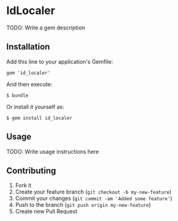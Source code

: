 # IdLocaler

TODO: Write a gem description

## Installation

Add this line to your application's Gemfile:

    gem 'id_localer'

And then execute:

    $ bundle

Or install it yourself as:

    $ gem install id_localer

## Usage

TODO: Write usage instructions here

## Contributing

1. Fork it
2. Create your feature branch (`git checkout -b my-new-feature`)
3. Commit your changes (`git commit -am 'Added some feature'`)
4. Push to the branch (`git push origin my-new-feature`)
5. Create new Pull Request
